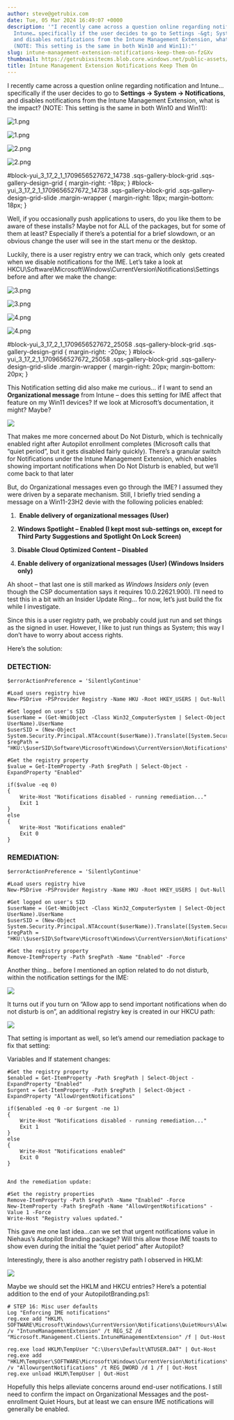 ```yaml
---
author: steve@getrubix.com
date: Tue, 05 Mar 2024 16:49:07 +0000
description: '"I recently came across a question online regarding notification and
  Intune… specifically if the user decides to go to Settings -&gt; System -&gt; Notifications,
  and disables notifications from the Intune Management Extension, what is the impact?
  (NOTE: This setting is the same in both Win10 and Win11):"'
slug: intune-management-extension-notifications-keep-them-on-fzGXv
thumbnail: https://getrubixsitecms.blob.core.windows.net/public-assets/content/v1/logo512.png
title: Intune Management Extension Notifications Keep Them On
---
```


I recently came across a question online regarding notification and Intune… specifically if the user decides to go to **Settings -> System -> Notifications**, and disables notifications from the Intune Management Extension, what is the impact? (NOTE: This setting is the same in both Win10 and Win11):

![1.png](https://getrubixsitecms.blob.core.windows.net/public-assets/content/v1/5dd365a31aa1fd743bc30b8e/1709656602039-V3H0SEJZZ8J74R7TDBUN/1.png)

![1.png](https://getrubixsitecms.blob.core.windows.net/public-assets/content/v1/5dd365a31aa1fd743bc30b8e/1709656602039-V3H0SEJZZ8J74R7TDBUN/1.png)

![2.png](https://getrubixsitecms.blob.core.windows.net/public-assets/content/v1/5dd365a31aa1fd743bc30b8e/1709656602041-20JDD4VMREJW22A3BGC4/2.png)

![2.png](https://getrubixsitecms.blob.core.windows.net/public-assets/content/v1/5dd365a31aa1fd743bc30b8e/1709656602041-20JDD4VMREJW22A3BGC4/2.png)

#block-yui\_3\_17\_2\_1\_1709656527672\_14738 .sqs-gallery-block-grid .sqs-gallery-design-grid { margin-right: -18px; } #block-yui\_3\_17\_2\_1\_1709656527672\_14738 .sqs-gallery-block-grid .sqs-gallery-design-grid-slide .margin-wrapper { margin-right: 18px; margin-bottom: 18px; }

Well, if you occasionally push applications to users, do you like them to be aware of these installs? Maybe not for ALL of the packages, but for some of them at least? Especially if there’s a potential for a brief slowdown, or an obvious change the user will see in the start menu or the desktop.

Luckily, there is a user registry entry we can track, which only  gets created when we disable notifications for the IME. Let’s take a look at HKCU\\Software\\Microsoft\\Windows\\CurrentVersion\\Notifications\\Settings before and after we make the change:

![3.png](https://getrubixsitecms.blob.core.windows.net/public-assets/content/v1/5dd365a31aa1fd743bc30b8e/1709656673187-06XMTCDUGNB8123DOKAG/3.png)

![3.png](https://getrubixsitecms.blob.core.windows.net/public-assets/content/v1/5dd365a31aa1fd743bc30b8e/1709656673187-06XMTCDUGNB8123DOKAG/3.png)

![4.png](https://getrubixsitecms.blob.core.windows.net/public-assets/content/v1/5dd365a31aa1fd743bc30b8e/1709656673194-TUVKYA5VHHPAFYHVK0YC/4.png)

![4.png](https://getrubixsitecms.blob.core.windows.net/public-assets/content/v1/5dd365a31aa1fd743bc30b8e/1709656673194-TUVKYA5VHHPAFYHVK0YC/4.png)

#block-yui\_3\_17\_2\_1\_1709656527672\_25058 .sqs-gallery-block-grid .sqs-gallery-design-grid { margin-right: -20px; } #block-yui\_3\_17\_2\_1\_1709656527672\_25058 .sqs-gallery-block-grid .sqs-gallery-design-grid-slide .margin-wrapper { margin-right: 20px; margin-bottom: 20px; }

This Notification setting did also make me curious… if I want to send an **Organizational message** from Intune – does this setting for IME affect that feature on my Win11 devices? If we look at Microsoft’s documentation, it might? Maybe?

![](https://getrubixsitecms.blob.core.windows.net/public-assets/content/v1/5dd365a31aa1fd743bc30b8e/32e54c31-6c3c-411e-8d3a-28038c3e1046/5.png)

That makes me more concerned about Do Not Disturb, which is technically enabled right after Autopilot enrollment completes (Microsoft calls that “quiet period”, but it gets disabled fairly quickly). There’s a granular switch for Notifications under the Intune Management Extension, which enables showing important notifications when Do Not Disturb is enabled, but we’ll come back to that later 

But, do Organizational messages even go through the IME? I assumed they were driven by a separate mechanism. Still, I briefly tried sending a message on a Win11-23H2 devie with the following policies enabled:

1.   **Enable delivery of organizational messages (User)**
    
2.  **Windows Spotlight – Enabled (I kept most sub-settings on, except for Third Party Suggestions and Spotlight On Lock Screen)**
    
3.  **Disable Cloud Optimized Content – Disabled**
    
4.  **Enable delivery of organizational messages (User) (Windows Insiders only)**
    

Ah shoot – that last one is still marked as _Windows Insiders only_ (even though the CSP documentation says it requires 10.0.22621.900). I’ll need to test this in a bit with an Insider Update Ring… for now, let’s just build the fix while I investigate.

Since this is a user registry path, we probably could just run and set things as the signed in user. However, I like to just run things as System; this way I don’t have to worry about access rights.

Here’s the solution:

### DETECTION:

```
$errorActionPreference = 'SilentlyContinue'

#Load users registry hive
New-PSDrive -PSProvider Registry -Name HKU -Root HKEY_USERS | Out-Null

#Get logged on user's SID
$userName = (Get-WmiObject -Class Win32_ComputerSystem | Select-Object UserName).UserName
$userSID = (New-Object System.Security.Principal.NTAccount($userName)).Translate([System.Security.Principal.SecurityIdentifier]).Value
$regPath = "HKU:\$userSID\Software\Microsoft\Windows\CurrentVersion\Notifications\Settings\Microsoft.Management.Clients.IntuneManagementExtension"

#Get the registry property
$value = Get-ItemProperty -Path $regPath | Select-Object -ExpandProperty "Enabled"

if($value -eq 0)
{
    Write-Host "Notifications disabled - running remediation..."
    Exit 1
}
else
{
    Write-Host "Notifications enabled"
    Exit 0
}
```

### REMEDIATION:

```
$errorActionPreference = 'SilentlyContinue'

#Load users registry hive
New-PSDrive -PSProvider Registry -Name HKU -Root HKEY_USERS | Out-Null

#Get logged on user's SID
$userName = (Get-WmiObject -Class Win32_ComputerSystem | Select-Object UserName).UserName
$userSID = (New-Object System.Security.Principal.NTAccount($userName)).Translate([System.Security.Principal.SecurityIdentifier]).Value
$regPath = "HKU:\$userSID\Software\Microsoft\Windows\CurrentVersion\Notifications\Settings\Microsoft.Management.Clients.IntuneManagementExtension"

#Get the registry property
Remove-ItemProperty -Path $regPath -Name "Enabled" -Force
```

Another thing… before I mentioned an option related to do not disturb, within the notification settings for the IME:

![](https://getrubixsitecms.blob.core.windows.net/public-assets/content/v1/5dd365a31aa1fd743bc30b8e/56940a36-1b05-4395-9e9e-03cadd04c464/6.png)

It turns out if you turn on “Allow app to send important notifications when do not disturb is on”, an additional registry key is created in our HKCU path:

![](https://getrubixsitecms.blob.core.windows.net/public-assets/content/v1/5dd365a31aa1fd743bc30b8e/566c584c-7ab2-4198-ad0a-19d06c7af367/7.png)

That setting is important as well, so let’s amend our remediation package to fix that setting:

Variables and If statement changes:

```
#Get the registry property
$enabled = Get-ItemProperty -Path $regPath | Select-Object -ExpandProperty "Enabled"
$urgent = Get-ItemProperty -Path $regPath | Select-Object -ExpandProperty "AllowUrgentNotifications"

if($enabled -eq 0 -or $urgent -ne 1)
{
    Write-Host "Notifications disabled - running remediation..."
    Exit 1
}
else
{
    Write-Host "Notifications enabled"
    Exit 0
}


And the remediation update:

#Set the registry properties
Remove-ItemProperty -Path $regPath -Name "Enabled" -Force
New-ItemProperty -Path $regPath -Name "AllowUrgentNotifications" -Value 1 -Force
Write-Host "Registry values updated."
```

This gave me one last idea…can we set that urgent notifications value in Niehaus’s Autopilot Branding package? Will this allow those IME toasts to show even during the initial the “quiet period” after Autopilot? 

Interestingly, there is also another registry path I observed in HKLM:

![](https://getrubixsitecms.blob.core.windows.net/public-assets/content/v1/5dd365a31aa1fd743bc30b8e/e20bf3f7-1778-4999-82ca-6da4238dc708/8.png)

Maybe we should set the HKLM and HKCU entries? Here’s a potential addition to the end of your AutopilotBranding.ps1:

```
# STEP 16: Misc user defaults
Log "Enforcing IME notifications"
reg.exe add "HKLM\ SOFTWARE\Microsoft\Windows\CurrentVersion\Notifications\QuietHours\AlwaysAllowedApps" /v "IntuneManagementExtension" /t REG_SZ /d "Microsoft.Management.Clients.IntuneManagementExtension" /f | Out-Host

reg.exe load HKLM\TempUser "C:\Users\Default\NTUSER.DAT" | Out-Host
reg.exe add "HKLM\TempUser\SOFTWARE\Microsoft\Windows\CurrentVersion\Notifications\Settings\Microsoft.Management.Clients.IntuneManagementExtension" /v "AllowurgentNotifications" /t REG_DWORD /d 1 /f | Out-Host
reg.exe unload HKLM\TempUser | Out-Host
```

Hopefully this helps alleviate concerns around end-user notifications. I still need to confirm the impact on Organizational Messages and the post-enrollment Quiet Hours, but at least we can ensure IME notifications will generally be enabled.